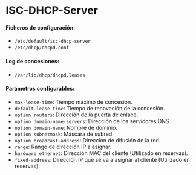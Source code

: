 # ISC-DHCP-Server
#### Ficheros de configuración:
- `/etc/default/isc-dhcp-server`
- `/etc/dhcp/dhcpd.conf`

#### Log de concesiones:
- `/var/lib/dhcp/dhcpd.leases`

#### Parámetros configurables:
- `max-lease-time`: Tiempo máximo de concesión.
- `default-lease-time`: Tiempo de renovación de la concesión.
- `option routers`: Dirección de la puerta de enlace.
- `option domain-name-servers`: Dirección de los servidores DNS.
- `option domain-name`: Nombre de dominio.
- `option subnetmask`: Máscara de subred.
- `option broadcast-address`: Dirección de difusión de la red.
- `range`: Rango de dirección IP a asignar.
- `hardware ethernet`: Dirección MAC del cliente (Utilizado en reservas).
- `fixed-address`: Dirección IP que se va a asignar al cliente (Utilizado en reservas).